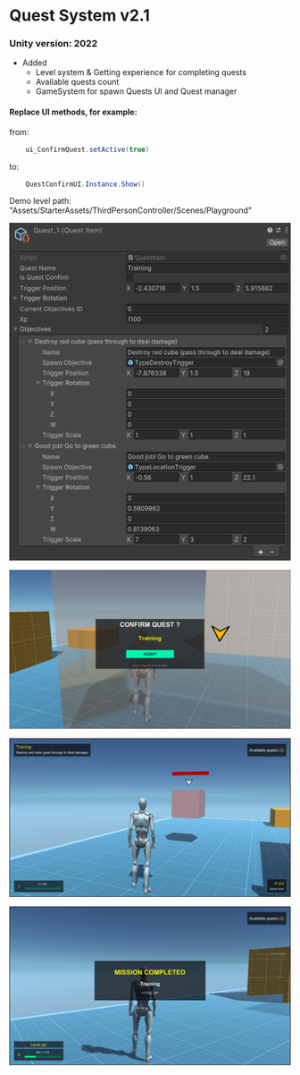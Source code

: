 # Quest System v2.1
### Unity version: 2022

- Added
  - Level system & Getting experience for completing quests
  - Available quests count
  - GameSystem for spawn Quests UI and Quest manager

#### Replace UI methods, for example: 

from:
```C#
    ui_ConfirmQuest.setActive(true)
```  
to:
```C#
    QuestConfirmUI.Instance.Show()
```

Demo level path: "Assets/StarterAssets/ThirdPersonController/Scenes/Playground"

![img](https://github.com/paveldrobny/Unity_QuestSystem/blob/main/QuestSystem.png?raw=true)
<br/>

![img](https://github.com/paveldrobny/Unity_QuestSystem/blob/main/QuestSystem1.png?raw=true)
<br/>

![img](https://github.com/paveldrobny/Unity_QuestSystem/blob/main/QuestSystem2.png?raw=true)
<br/>

![img](https://github.com/paveldrobny/Unity_QuestSystem/blob/main/QuestSystem3.png?raw=true)
